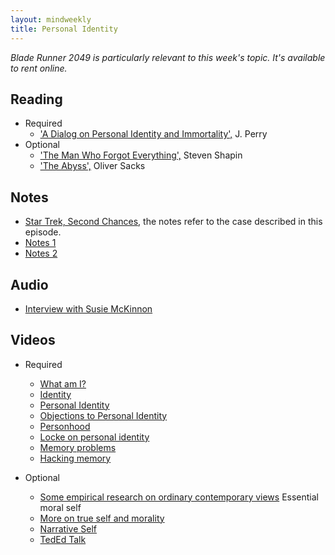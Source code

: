 ```yaml
---
layout: mindweekly
title: Personal Identity
---
```

*Blade Runner 2049 is particularly relevant to this week's topic. It's available to rent online.*


## Reading
+ Required
	+ ['A Dialog on Personal Identity and Immortality',](Perry.pdf) J. Perry
+ Optional 
	+ ['The Man Who Forgot Everything',](/self/personalidentity2/m.pdf) Steven Shapin
	+ ['The Abyss',](/self/personalidentity2/a.pdf) Oliver Sacks

## Notes 
+ [Star Trek, Second Chances](https://www.dailymotion.com/video/x5lsxok), the notes refer to the case described in this episode.
+ [Notes 1](notes)
+ [Notes 2](/self/personalidentity2/notes)

## Audio
+ [Interview with Susie McKinnon](https://www.cbc.ca/player/play/2670406429)

## Videos
+ Required
	+ [What am I?](https://www.youtube.com/watch?v=oocunV4JX4w)
	+ [Identity](https://www.youtube.com/watch?v=-TFCMK4i2lo)
	+ [Personal Identity](https://www.youtube.com/watch?v=trqDnLNRuSc)
	+ [Objections to Personal Identity](https://www.youtube.com/watch?v=17WiQ_tNld4)
	+ [Personhood](https://www.youtube.com/watch?v=GxM9BZeRrUI)
	+ [Locke on personal identity](https://www.youtube.com/playlist?list=PLtKNX4SfKpzW7-RzDGW1pCDR_JTZhVAbj)
	+ [Memory problems](https://www.youtube.com/watch?v=PB2OegI6wvI) 
	+ [Hacking memory](https://www.youtube.com/watch?v=601_pvMuSvo)

+ Optional
	+ [Some empirical research on ordinary contemporary views](https://www.youtube.com/watch?v=b5kDRza-Xqs&list=PLtKNX4SfKpzWONjJBMV9qFvSN8zfFtraA) Essential moral self
	+ [More on true self and morality](https://www.youtube.com/watch?v=rMYdKz4xxMc&index=2&list=PLtKNX4SfKpzWONjJBMV9qFvSN8zfFtraA)
	+ [Narrative Self](https://www.youtube.com/watch?v=lcIqoN9oRgo&index=3&list=PLtKNX4SfKpzWONjJBMV9qFvSN8zfFtraA)
	+ [TedEd Talk](https://www.youtube.com/watch?v=UHwVyplU3Pg)

